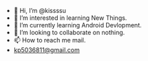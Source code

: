 - 👋 Hi, I’m @kissssu
- 👀 I’m interested in learning New Things.
- 🌱 I’m currently learning Android Devlopment.
- 💞️ I’m looking to collaborate on nothing.
- 📫 How to reach me mail.
- kp5036811@gmail.com

<!---
kissssu/kissssu is a ✨ special ✨ repository because its `README.md` (this file) appears on your GitHub profile.
You can click the Preview link to take a look at your changes.
--->
